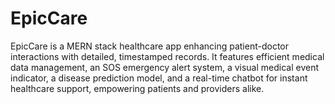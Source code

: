# EpicCare
EpicCare is a MERN stack healthcare app enhancing patient-doctor interactions with detailed, timestamped records. It features efficient medical data management, an SOS emergency alert system, a visual medical event indicator, a disease prediction model, and a real-time chatbot for instant healthcare support, empowering patients and providers alike.
